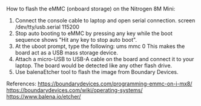 How to flash the eMMC (onboard storage) on the Nitrogen 8M Mini:

1. Connect the console cable to laptop and open serial connection.
	screen /dev/tty/usb.serial 115200
2. Stop auto booting to eMMC by pressing any key while the boot sequence shows "Hit any key to stop auto boot".
3. At the uboot prompt, type the following:
	ums mmc 0
	This makes the board act as a USB mass storage device.
4. Attach a micro-USB to USB-A cable on the board and connect it to your laptop. The board would be detected like any other flash drive.
5. Use balenaEtcher tool to flash the image from Boundary Devices.

References:
https://boundarydevices.com/programming-emmc-on-i-mx8/
https://boundarydevices.com/wiki/operating-systems/
https://www.balena.io/etcher/